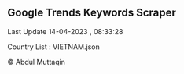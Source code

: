 

## Google Trends Keywords Scraper 
 
Last Update 14-04-2023 , 08:33:28

Country List :
VIETNAM.json



© Abdul Muttaqin 
